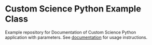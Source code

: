 # Custom Science Python Example Class

Example repository for Documentation of Custom Science Python application with parameters. See [documentation](https://developers.keboola.com/extend/) for usage instructions.
